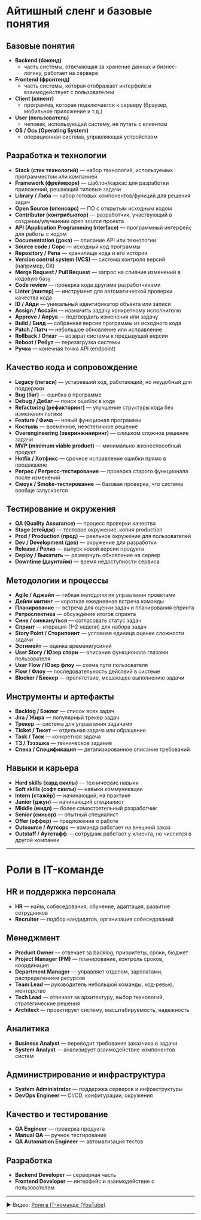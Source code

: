 
# Айтишный сленг и базовые понятия

## Базовые понятия
- **Backend (бэкенд)**  
    - часть системы, отвечающая за хранение данных и бизнес-логику, работает на сервере  
- **Frontend (фронтенд)**  
    - часть системы, которая отображает интерфейс и взаимодействует с пользователем  
- **Client (клиент)**  
    - программа, которая подключается к серверу (браузер, мобильное приложение и т.д.)  
- **User (пользователь)**  
    - человек, использующий систему, не путать с клиентом  
- **OS / Ось (Operating System)**  
    - операционная система, управляющая устройством  

## Разработка и технологии
- **Stack (стек технологий)** — набор технологий, используемых программистом или компанией  
- **Framework (фреймворк)** — шаблон/каркас для разработки приложений, решающий типовые задачи  
- **Library / Либа** — набор готовых компонентов/функций для решения задач  
- **Open Source (опенсорс)** — ПО с открытым исходным кодом  
- **Contributor (контрибьютор)** — разработчик, участвующий в создании/улучшении open source проекта  
- **API (Application Programming Interface)** — программный интерфейс для работы с кодом  
- **Documentation (дока)** — описание API или технологии  
- **Source code / Сорс** — исходный код программы  
- **Repository / Репа** — хранилище кода и его истории  
- **Version control system (VCS)** — система контроля версий (например, Git)  
- **Merge Request / Pull Request** — запрос на слияние изменений в кодовую базу  
- **Code review** — проверка кода другими разработчиками  
- **Linter (линтер)** — инструмент для автоматической проверки качества кода  
- **ID / Айди** — уникальный идентификатор объекта или записи  
- **Assign / Ассайн** — назначить задачу конкретному исполнителю  
- **Approve / Апрув** — подтвердить изменения или задачу  
- **Build / Билд** — собранная версия программы из исходного кода  
- **Patch / Патч** — небольшое обновление или исправление  
- **Rollback / Откат** — возврат системы к предыдущей версии  
- **Reboot / Ребут** — перезагрузка системы  
- **Ручка** — конечная точка API (endpoint)  

## Качество кода и сопровождение
- **Legacy (легаси)** — устаревший код, работающий, но неудобный для поддержки  
- **Bug (баг)** — ошибка в программе  
- **Debug / Дебаг** — поиск ошибок в коде  
- **Refactoring (рефакторинг)** — улучшение структуры кода без изменения логики  
- **Feature / Фича** — новый функционал программы  
- **Костыль** — временное, неэстетичное решение  
- **Overengineering (оверинжиниринг)** — слишком сложное решение задачи  
- **MVP (minimum viable product)** — минимально жизнеспособный продукт  
- **Hotfix / Хотфикс** — срочное исправление ошибки прямо в продакшене  
- **Регрес / Регресс-тестирование** — проверка старого функционала после изменений  
- **Смоук / Smoke-тестирование** — базовая проверка, что система вообще запускается  

## Тестирование и окружения
- **QA (Quality Assurance)** — процесс проверки качества  
- **Stage (стейдж)** — тестовое окружение, копия production  
- **Prod / Production (прод)** — реальное окружение для пользователей  
- **Dev / Development (дев)** — окружение для разработки  
- **Release / Релиз** — выпуск новой версии продукта  
- **Deploy / Выкатить** — развернуть обновление на сервер  
- **Downtime (даунтайм)** — время недоступности сервиса  

## Методологии и процессы
- **Agile / Аджайл** — гибкая методология управления проектами  
- **Дейли митинг** — короткая ежедневная встреча команды  
- **Планирование** — встреча для оценки задач и планирования спринта  
- **Ретроспектива** — обсуждение итогов спринта  
- **Синк / синкануться** — согласовать статус задач  
- **Спринт** — итерация (1–2 недели) для набора задач  
- **Story Point / Сторипоинт** — условная единица оценки сложности задачи  
- **Эстимейт** — оценка времени/усилий  
- **User Story / Юзер стори** — описание функционала глазами пользователя  
- **User Flow / Юзер флоу** — схема пути пользователя  
- **Flow / Флоу** — последовательность действий в системе  
- **Blocker / Блокер** — препятствие, мешающее выполнению задачи  

## Инструменты и артефакты
- **Backlog / Бэклог** — список всех задач  
- **Jira / Жира** — популярный трекер задач  
- **Трекер** — система для управления задачами  
- **Ticket / Тикет** — отдельная задача или обращение  
- **Task / Таск** — конкретная задача  
- **ТЗ / Тэзэшка** — техническое задание  
- **Спека / Спецификация** — детализированное описание требований  

## Навыки и карьера
- **Hard skills (хард скилы)** — технические навыки  
- **Soft skills (софт скилы)** — навыки коммуникации  
- **Intern (стажёр)** — начинающий, на практике  
- **Junior (джун)** — начинающий специалист  
- **Middle (мидл)** — более самостоятельный разработчик  
- **Senior (синьор)** — опытный специалист  
- **Offer (оффер)** — предложение о работе  
- **Outsource / Аутсорс** — команда работает на внешний заказ  
- **Outstaff / Аутстафф** — сотрудник работает у клиента, но числится в другой компании  

---

# Роли в IT-команде

## HR и поддержка персонала
- **HR** — найм, собеседования, обучение, адаптация, развитие сотрудников  
- **Recruiter** — подбор кандидатов, организация собеседований  

## Менеджмент
- **Product Owner** — отвечает за backlog, приоритеты, сроки, бюджет  
- **Project Manager (PM)** — планирование, контроль сроков, координация  
- **Department Manager** — управляет отделом, зарплатами, распределением ресурсов  
- **Team Lead** — руководитель небольшой команды, код-ревью, менторство  
- **Tech Lead** — отвечает за архитектуру, выбор технологий, стратегические решения  
- **Architect** — проектирует систему, масштабируемость, надежность  

## Аналитика
- **Business Analyst** — переводит требования заказчика в задачи  
- **System Analyst** — анализирует взаимодействие компонентов систем  

## Администрирование и инфраструктура
- **System Administrator** — поддержка серверов и инфраструктуры  
- **DevOps Engineer** — CI/CD, конфигурации, окружения  

## Качество и тестирование
- **QA Engineer** — проверка продукта  
- **Manual QA** — ручное тестирование  
- **QA Automation Engineer** — автоматизация тестов  

## Разработка
- **Backend Developer** — серверная часть  
- **Frontend Developer** — интерфейс и взаимодействие с пользователем  

---
▶️ Видео: [Роли в IT-команде (YouTube)](https://youtu.be/vv54hWLDB68?si=kHXLoOrwpGHMVMrx)

---
